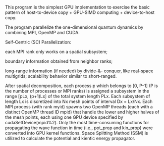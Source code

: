 This program is the simplest GPU implementation to exercise the basic pattern of host-to-device copy + GPU-SIMD computing + device-to-host copy.

The program parallelize the one-dimensional quantum dynamics by combining MPI, OpenMP and CUDA.

Self-Centric (SC) Parallelization:

each MPI rank only works on a spatial subsystem;

boundary information obtained from neighbor ranks;

long-range information (if needed) by divide-&-
conquer, like real-space multigrids; 
scalability
behavior similar to short-ranged.

After spatial decomposition, each process p which belongs to [0, P–1] (P is the number of processes or MPI ranks) is
assigned a subsystem in the range [pLx, (p+1)Lx] of the total system length PLx. Each subsystem
of length Lx is discretized into Nx mesh points of interval Dx = Lx/Nx.
Each MPI process (with rank myid) spawns two OpenMP threads (each with a distinct
OpenMP thread ID mpid) that handle the lower and higher halves of the mesh points, each using
one GPU device specified by cudaSetDevice(mpid%2). Only the most time-consuming functions for propagating the wave function in time (i.e.,
pot_prop and kin_prop) were converted into GPU kernel functions.
Space Splitting Method (SSM) is utilized to calculate the potential and kientic energy propagator.
